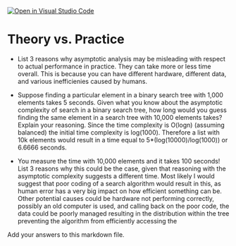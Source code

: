 [![Open in Visual Studio Code](https://classroom.github.com/assets/open-in-vscode-718a45dd9cf7e7f842a935f5ebbe5719a5e09af4491e668f4dbf3b35d5cca122.svg)](https://classroom.github.com/online_ide?assignment_repo_id=12539233&assignment_repo_type=AssignmentRepo)
# Theory vs. Practice

- List 3 reasons why asymptotic analysis may be misleading with respect to
  actual performance in practice.
  They can take more or less time overall. This is because you can have different hardware, different data, and various inefficienies caused by humans.

- Suppose finding a particular element in a binary search tree with 1,000
  elements takes 5 seconds. Given what you know about the asymptotic complexity
  of search in a binary search tree, how long would you guess finding the same
  element in a search tree with 10,000 elements takes? Explain your reasoning.
  Since the time complexity is O(logn) (assuming balanced) the initial time complexity is log(1000). Therefore a list 
  with 10k elements would result in a time equal to 5*(log(10000)/log(1000)) or 6.6666 seconds.

- You measure the time with 10,000 elements and it takes 100 seconds! List 3
  reasons why this could be the case, given that reasoning with the asymptotic
  complexity suggests a different time.
  Most likely I would suggest that poor coding of a search algorithm would result in this, as human error has a very big impact on how efficient something
  can be. Other potential causes could be hardware not performing correctly, possibly an old computer is used, and calling back on the poor code, the data
  could be poorly managed resulting in the distribution within the tree preventing the algorithm from efficiently accessing the 

Add your answers to this markdown file.
